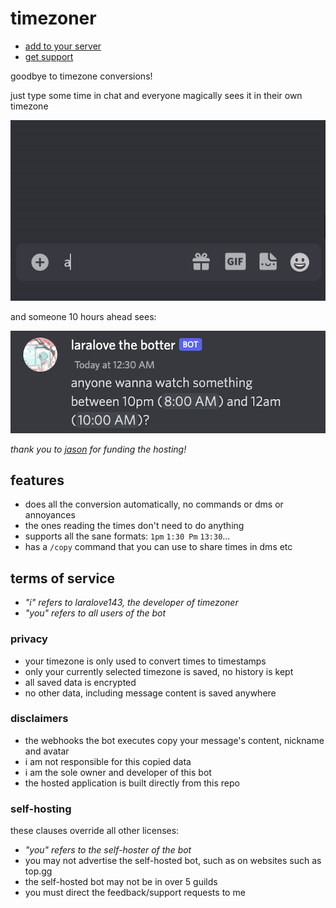 # timezoner

- [add to your server](https://discord.com/api/oauth2/authorize?client_id=909820903574106203&permissions=536880128&scope=bot%20applications.commands)
- [get support](https://discord.gg/6vAzfFj8xG)

goodbye to timezone conversions!

just type some time in chat and everyone magically sees it in their own timezone

![example](examples/sent.gif)

and someone 10 hours ahead sees:

![example](examples/shown.png)

*thank you to [jason](https://github.com/zudsniper) for funding the hosting!*

## features

- does all the conversion automatically, no commands or dms or annoyances
- the ones reading the times don't need to do anything
- supports all the sane formats: `1pm` `1:30 Pm` `13:30`...
- has a `/copy` command that you can use to share times in dms etc

## terms of service

- *"i" refers to laralove143, the developer of timezoner*
- *"you" refers to all users of the bot*

### privacy

- your timezone is only used to convert times to timestamps
- only your currently selected timezone is saved, no history is kept
- all saved data is encrypted
- no other data, including message content is saved anywhere

### disclaimers

- the webhooks the bot executes copy your message's content, nickname and avatar
- i am not responsible for this copied data
- i am the sole owner and developer of this bot
- the hosted application is built directly from this repo

### self-hosting

these clauses override all other licenses:

- *"you" refers to the self-hoster of the bot*
- you may not advertise the self-hosted bot, such as on websites such as top.gg
- the self-hosted bot may not be in over 5 guilds
- you must direct the feedback/support requests to me